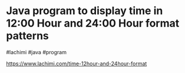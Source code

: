 <h1><b>Java program to display time in 12:00 Hour and 24:00 Hour format patterns</b></h1>

#lachimi #java #program

https://www.lachimi.com/time-12hour-and-24hour-format

